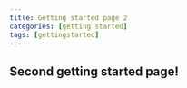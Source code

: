 ```yaml
---
title: Getting started page 2
categories: [getting started]
tags: [gettingstarted]
---
```



## Second getting started page!
